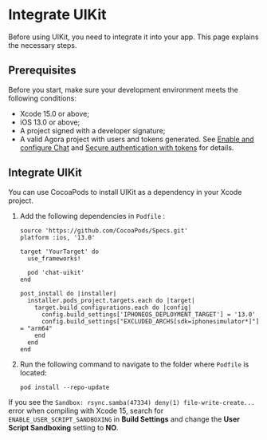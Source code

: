 # Integrate UIKit

Before using UIKit, you need to integrate it into your app. This page explains the necessary steps. 

## Prerequisites

Before you start, make sure your development environment meets the following conditions:

- Xcode 15.0 or above;
- iOS 13.0 or above;
- A project signed with a developer signature;
- A valid Agora project with users and tokens generated. See [Enable and configure Chat](https://docs.agora.io/en/agora-chat/get-started/enable) and [Secure authentication with tokens](https://docs.agora.io/en/agora-chat/develop/authentication) for details. 

## Integrate UIKit

You can use CocoaPods to install UIKit as a dependency in your Xcode project.

1. Add the following dependencies in `Podfile` :

   ```
   source 'https://github.com/CocoaPods/Specs.git'
   platform :ios, '13.0'
   
   target 'YourTarget' do
     use_frameworks!
     
     pod 'chat-uikit'
   end
   
   post_install do |installer|
     installer.pods_project.targets.each do |target|
       target.build_configurations.each do |config|
         config.build_settings['IPHONEOS_DEPLOYMENT_TARGET'] = '13.0'
         config.build_settings["EXCLUDED_ARCHS[sdk=iphonesimulator*]"] = "arm64"
       end
     end
   end
   ```

1. Run the following command to navigate to the folder where `Podfile` is located:

    ```
    pod install --repo-update
    ```
   
If you see the `Sandbox: rsync.samba(47334) deny(1) file-write-create...` error when compiling with Xcode 15, search for `ENABLE_USER_SCRIPT_SANDBOXING` in **Build Settings** and change the **User Script Sandboxing** setting to **NO**.
